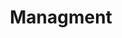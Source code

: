 ---
title: "Managment"
Icon: "memory"
weight: 3100000000000
description: "Image object creation, properties, and disposal"
draft: false
---